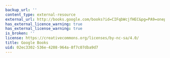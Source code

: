 ```yaml
---
backup_url: ''
content_type: external-resource
external_url: http://books.google.com/books?id=CIFqbWcjfHEC&pg=PA9=onepage
has_external_licence_warning: true
has_external_license_warning: true
is_broken: ''
license: https://creativecommons.org/licenses/by-nc-sa/4.0/
title: Google Books
uid: 02ec3302-536e-4208-964a-8f7c07dba9d7
---
```

